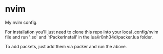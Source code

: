 # nvim
My nvim config.

For installation you'll just need to clone this repo into your local .config/nvim file and run ':so' and ':PackerInstall' in the lua/ir0nh34d/packer.lua folder. 

To add packets, just add them via packer and run the above. 
